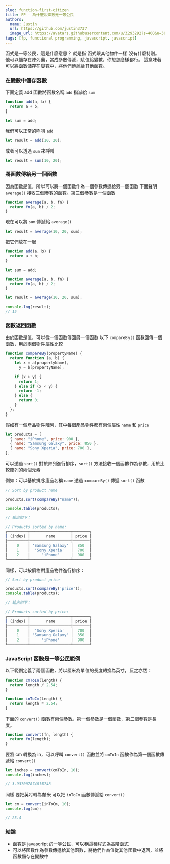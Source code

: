 ```yaml
---
slug: function-first-citizen
title: FP - 為什麼說函數是一等公民
authors:
  name: Justin
  url: https://github.com/justin3737
  image_url: https://avatars.githubusercontent.com/u/3293292?s=400&u=38043a6390fdf82e3a2058d5a76e44345f8f6327&v=4
tags: [fp, functional programming, javascript, javascript]
---
```


函式是一等公民，這是什麼意思？
就是指 函式跟其他物件一樣 沒有什麼特別。
他可以儲存在陣列裏，當成參數傳遞，賦值給變數，你想怎麼樣都行。
這意味著可以將函數儲存在變數中，將他們傳遞給其他函數。

### 在變數中儲存函數

下面定義 add 函數將函數名稱 `add` 指派給 `sum`

```javascript
function add(a, b) {
  return a + b;
}

let sum = add;
```

我們可以正常的呼叫 `add`

```javascript
let result = add(10, 20);
```

或者可以透過 `sum` 來呼叫

```javascript
let result = sum(10, 20);
```

### 將函數傳給另一個函數

因為函數是值，所以可以將一個函數作為一個參數傳遞給另一個函數
下面聲明 `average()` 接收三個參數的函數。第三個參數是一個函數

```javascript
function average(a, b, fn) {
  return fn(a, b) / 2;
}
```

現在可以將 `sum` 傳遞給 `average()`

```javascript
let result = average(10, 20, sum);
```

把它們放在一起

```javascript
function add(a, b) {
  return a + b;
}

let sum = add;

function average(a, b, fn) {
  return fn(a, b) / 2;
}

let result = average(10, 20, sum);

console.log(result);
// 15
```

### 函數返回函數

由於函數是值，可以從一個函數傳回另一個函數
以下 `compareBy()` 函數回傳一個函數，用於兩個物件屬性比較

```javascript
function compareBy(propertyName) {
  return function (a, b) {
    let x = a[propertyName],
      y = b[propertyName];

    if (x > y) {
      return 1;
    } else if (x < y) {
      return -1;
    } else {
      return 0;
    }
  };
}
```

假如有一個產品物件陣列，其中每個產品物件都有兩個屬性 `name` 和 `price`

```javascript
let products = [
  { name: "iPhone", price: 900 },
  { name: "Samsung Galaxy", price: 850 },
  { name: "Sony Xperia", price: 700 },
];
```

可以透過 `sort()` 對於陣列進行排序，`sort()` 方法接收一個函數作為參數，用於比較陣列的兩個元素

例如：可以基於排序產品名稱 `name` 透過 `compareBy()` 傳遞 `sort()` 函數

```javascript
// Sort by product name

products.sort(compareBy("name"));

console.table(products);

// 輸出如下：

// Products sorted by name:
┌─────────┬──────────────────┬───────┐
│ (index) │       name       │ price │
├─────────┼──────────────────┼───────┤
│    0    │ 'Samsung Galaxy' │  850  │
│    1    │  'Sony Xperia'   │  700  │
│    2    │     'iPhone'     │  900  │
└─────────┴──────────────────┴───────┘
```

同樣，可以按價格對產品物件進行排序：

```javascript
// Sort by product price

products.sort(compareBy('price'));
console.table(products);

// 輸出如下：

// Products sorted by price:
┌─────────┬──────────────────┬───────┐
│ (index) │       name       │ price │
├─────────┼──────────────────┼───────┤
│    0    │  'Sony Xperia'   │  700  │
│    1    │ 'Samsung Galaxy' │  850  │
│    2    │     'iPhone'     │  900  │
└─────────┴──────────────────┴───────┘
```

### JavaScript 函數是一等公民範例

以下範例定義了兩個函數，將以厘米為單位的長度轉換為英寸，反之亦然：

```javascript
function cmToIn(length) {
  return length / 2.54;
}

function inToCm(length) {
  return length * 2.54;
}
```

下面的 `convert()` 函數有兩個參數。第一個參數是一個函數，第二個參數是長度。

```javascript
function convert(fn, length) {
  return fn(length);
}
```

要將 cm 轉換為 in，可以呼叫 `convert()` 函數並將 `cmToIn` 函數作為第一個函數傳遞給 `convert()`

```javascript
let inches = convert(cmToIn, 10);
console.log(inches);

// 3.937007874015748
```

同樣 要把英吋轉為釐米 可以把 `inToCm` 函數傳遞給 `convert()`

```javascript
let cm = convert(inToCm, 10);
console.log(cm);

// 25.4
```

### 結論

- 函數是 javascript 的一等公民，可以稱這種程式為高階函式
- 可以將函數作為參數傳遞給其他函數，將他們作為值從其他函數中返回，並將函數儲存在變數中

